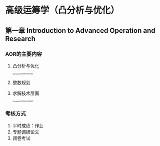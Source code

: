 # 高级运筹学（凸分析与优化）

## 第一章 Introduction to Advanced Operation and Research

### AOR的主要内容

1. 凸分析与优化

   <img src="http://lqqnotes.oss-cn-beijing.aliyuncs.com/img/image-20200914141213368.png" alt="image-20200914141213368" style="zoom:33%;" />

2. 整数规划

3. 求解技术层面

   <img src="http://lqqnotes.oss-cn-beijing.aliyuncs.com/img/image-20200914141259307.png" alt="image-20200914141259307" style="zoom:33%;" />

### 考核方式

1. 平时成绩：作业
2. 专题调研论文
3. 闭卷考试


